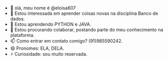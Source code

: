 - 👋 olá, meu nome é @eloisa607
- 👀 Estou interessada em aprender coisas novas na disciplina Banco de dados.
- 🌱 Estou aprendendo PYTHON e JAVA.
- 💞️ Estou procurando colaborar, postando parte do meu conhecimento na plataforma.
- 📫 Como entrar em contato comigo? (91)985590242.
- 😄 Pronomes: ELA, DELA.
- ⚡ Curiosidade: sou muito reservada.

<!---
eloisa607/eloisa607 is a ✨ special ✨ repository because its `README.md` (this file) appears on your GitHub profile.
You can click the Preview link to take a look at your changes.
--->
